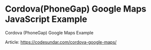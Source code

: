 # Cordova(PhoneGap) Google Maps JavaScript Example
Cordova (PhoneGap) Google Maps Example

Article: https://codesundar.com/cordova-google-maps/
